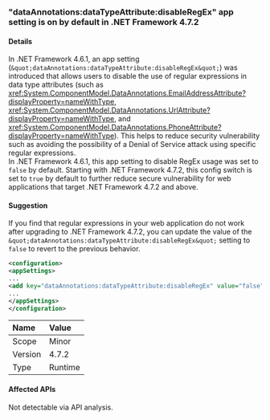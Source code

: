 ### "dataAnnotations:dataTypeAttribute:disableRegEx" app setting is on by default in .NET Framework 4.7.2

#### Details

In .NET Framework 4.6.1, an app setting (`&quot;dataAnnotations:dataTypeAttribute:disableRegEx&quot;`) was introduced that allows users to disable the use of regular expressions in data type attributes (such as <xref:System.ComponentModel.DataAnnotations.EmailAddressAttribute?displayProperty=nameWithType>, <xref:System.ComponentModel.DataAnnotations.UrlAttribute?displayProperty=nameWithType>, and <xref:System.ComponentModel.DataAnnotations.PhoneAttribute?displayProperty=nameWithType>). This helps to reduce security vulnerability such as avoiding the possibility of a Denial of Service attack using specific regular expressions.<br/>In .NET Framework 4.6.1, this app setting to disable RegEx usage was set to `false` by default. Starting with .NET Framework 4.7.2, this config switch is set to `true` by default to further reduce secure vulnerability for web applications that target .NET Framework 4.7.2 and above.

#### Suggestion

If you find that regular expressions in your web application do not work after upgrading to .NET Framework 4.7.2, you can update the value of the `&quot;dataAnnotations:dataTypeAttribute:disableRegEx&quot;` setting to `false` to revert to the previous behavior.

```xml
<configuration>
<appSettings>
...
<add key="dataAnnotations:dataTypeAttribute:disableRegEx" value="false"/>
...
</appSettings>
</configuration>

```

| Name    | Value       |
|:--------|:------------|
| Scope   |Minor|
|Version|4.7.2|
|Type|Runtime|

#### Affected APIs

Not detectable via API analysis.

<!--

#### Affected APIs

Not detectable via API analysis.

-->
